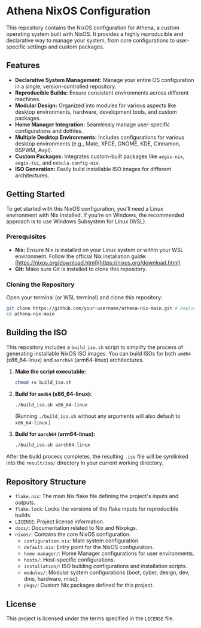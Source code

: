 # Athena NixOS Configuration

This repository contains the NixOS configuration for Athena, a custom operating system built with NixOS. It provides a highly reproducible and declarative way to manage your system, from core configurations to user-specific settings and custom packages.

## Features

*   **Declarative System Management:** Manage your entire OS configuration in a single, version-controlled repository.
*   **Reproducible Builds:** Ensure consistent environments across different machines.
*   **Modular Design:** Organized into modules for various aspects like desktop environments, hardware, development tools, and custom packages.
*   **Home Manager Integration:** Seamlessly manage user-specific configurations and dotfiles.
*   **Multiple Desktop Environments:** Includes configurations for various desktop environments (e.g., Mate, XFCE, GNOME, KDE, Cinnamon, BSPWM, Axyl).
*   **Custom Packages:** Integrates custom-built packages like `aegis-nix`, `aegis-tui`, and `nebula-config-nix`.
*   **ISO Generation:** Easily build installable ISO images for different architectures.

## Getting Started

To get started with this NixOS configuration, you'll need a Linux environment with Nix installed. If you're on Windows, the recommended approach is to use Windows Subsystem for Linux (WSL).

### Prerequisites

*   **Nix:** Ensure Nix is installed on your Linux system or within your WSL environment. Follow the official Nix installation guide: [https://nixos.org/download.html](https://nixos.org/download.html)
*   **Git:** Make sure Git is installed to clone this repository.

### Cloning the Repository

Open your terminal (or WSL terminal) and clone this repository:

```bash
git clone https://github.com/your-username/athena-nix-main.git # Replace with your actual repository URL
cd athena-nix-main
```

## Building the ISO

This repository includes a `build_iso.sh` script to simplify the process of generating installable NixOS ISO images. You can build ISOs for both `amd64` (x86_64-linux) and `aarch64` (arm64-linux) architectures.

1.  **Make the script executable:**
    ```bash
    chmod +x build_iso.sh
    ```

2.  **Build for `amd64` (x86_64-linux):**
    ```bash
    ./build_iso.sh x86_64-linux
    ```
    (Running `./build_iso.sh` without any arguments will also default to `x86_64-linux`.)

3.  **Build for `aarch64` (arm64-linux):**
    ```bash
    ./build_iso.sh aarch64-linux
    ```

After the build process completes, the resulting `.iso` file will be symlinked into the `result/iso/` directory in your current working directory.

## Repository Structure

*   `flake.nix`: The main Nix flake file defining the project's inputs and outputs.
*   `flake.lock`: Locks the versions of the flake inputs for reproducible builds.
*   `LICENSE`: Project license information.
*   `docs/`: Documentation related to Nix and Nixpkgs.
*   `nixos/`: Contains the core NixOS configuration.
    *   `configuration.nix`: Main system configuration.
    *   `default.nix`: Entry point for the NixOS configuration.
    *   `home-manager/`: Home Manager configurations for user environments.
    *   `hosts/`: Host-specific configurations.
    *   `installation/`: ISO building configurations and installation scripts.
    *   `modules/`: Modular system configurations (boot, cyber, design, dev, dms, hardware, misc).
    *   `pkgs/`: Custom Nix packages defined for this project.

## License

This project is licensed under the terms specified in the `LICENSE` file.
